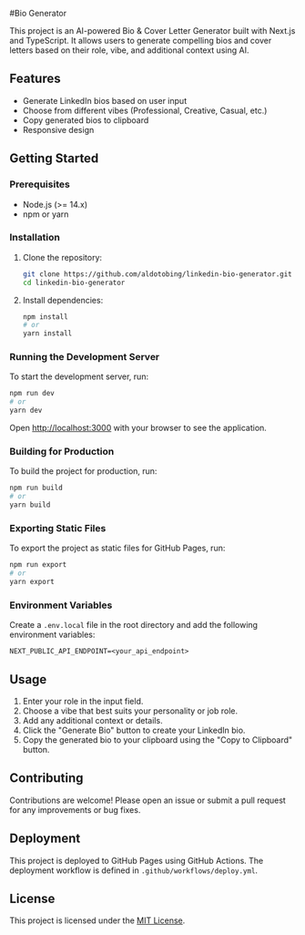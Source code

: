 #Bio Generator

This project is an AI-powered Bio & Cover Letter Generator built with Next.js and TypeScript. It allows users to generate compelling bios and cover letters based on their role, vibe, and additional context using AI.

## Features

- Generate LinkedIn bios based on user input
- Choose from different vibes (Professional, Creative, Casual, etc.)
- Copy generated bios to clipboard
- Responsive design

## Getting Started

### Prerequisites

- Node.js (>= 14.x)
- npm or yarn

### Installation

1. Clone the repository:

   ```bash
   git clone https://github.com/aldotobing/linkedin-bio-generator.git
   cd linkedin-bio-generator
   ```

2. Install dependencies:

   ```bash
   npm install
   # or
   yarn install
   ```

### Running the Development Server

To start the development server, run:

```bash
npm run dev
# or
yarn dev
```

Open [http://localhost:3000](http://localhost:3000) with your browser to see the application.

### Building for Production

To build the project for production, run:

```bash
npm run build
# or
yarn build
```

### Exporting Static Files

To export the project as static files for GitHub Pages, run:

```bash
npm run export
# or
yarn export
```

### Environment Variables

Create a `.env.local` file in the root directory and add the following environment variables:

```
NEXT_PUBLIC_API_ENDPOINT=<your_api_endpoint>
```

## Usage

1. Enter your role in the input field.
2. Choose a vibe that best suits your personality or job role.
3. Add any additional context or details.
4. Click the "Generate Bio" button to create your LinkedIn bio.
5. Copy the generated bio to your clipboard using the "Copy to Clipboard" button.

## Contributing

Contributions are welcome! Please open an issue or submit a pull request for any improvements or bug fixes.

## Deployment

This project is deployed to GitHub Pages using GitHub Actions. The deployment workflow is defined in `.github/workflows/deploy.yml`.

## License

This project is licensed under the [MIT License](./LICENSE).

